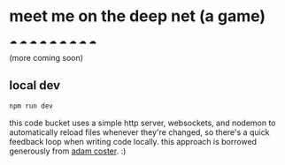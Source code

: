 # meet me on the deep net (a game)
☁  ☁  ☁  ☁  ☁  ☁  ☁  ☁  ☁

(more coming soon)

## local dev
```sh
npm run dev
```

this code bucket uses a simple http server, websockets, and nodemon to automatically reload files whenever they're changed, so there's a quick feedback loop when writing code locally. this approach is borrowed generously from [adam coster](https://dev.to/adamcoster/create-a-live-reload-server-for-front-end-development-3gnp). :)